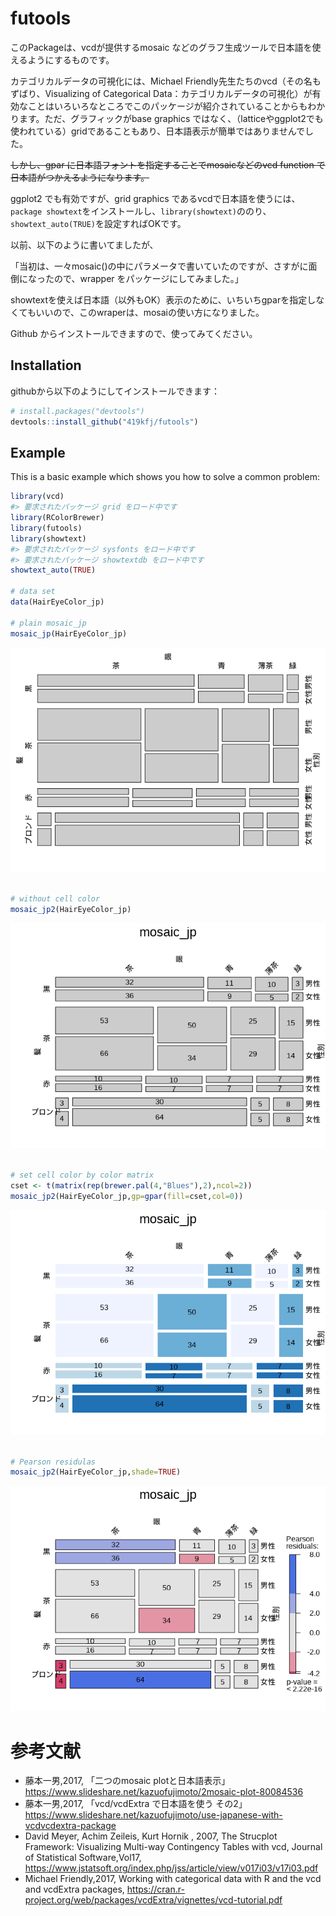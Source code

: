 
<!-- README.md is generated from README.Rmd. Please edit that file -->

# futools

このPackageは、vcdが提供するmosaic
などのグラフ生成ツールで日本語を使えるようにするものです。

カテゴリカルデータの可視化には、Michael
Friendly先生たちのvcd（その名もずばり、Visualizing of Categorical
Data：カテゴリカルデータの可視化）が有効なことはいろいろなところでこのパッケージが紹介されていることからもわかります。ただ、グラフィックがbase
graphics
ではなく、（latticeやggplot2でも使われている）gridであることもあり、日本語表示が簡単ではありませんでした。

~~しかし、gpar に日本語フォントを指定することでmosaicなどのvcd function
で日本語がつかえるようになります。~~

ggplot2 でも有効ですが、grid graphics
であるvcdで日本語を使うには、`package showtext`をインストールし、`library(showtext)`ののり、`showtext_auto(TRUE)`を設定すればOKです。

以前、以下のように書いてましたが、

「当初は、一々mosaic()の中にパラメータで書いていたのですが、さすがに面倒になったので、wrapper
をパッケージにしてみました。」

showtextを使えば日本語（以外もOK）表示のために、いちいちgparを指定しなくてもいいので、このwraperは、mosaiの使い方になりました。

Github からインストールできますので、使ってみてください。

## Installation

githubから以下のようにしてインストールできます：

``` r
# install.packages("devtools")
devtools::install_github("419kfj/futools")
```

## Example

This is a basic example which shows you how to solve a common problem:

``` r
library(vcd)
#> 要求されたパッケージ grid をロード中です
library(RColorBrewer)
library(futools)
library(showtext)
#> 要求されたパッケージ sysfonts をロード中です
#> 要求されたパッケージ showtextdb をロード中です
showtext_auto(TRUE)

# data set
data(HairEyeColor_jp)

# plain mosaic_jp
mosaic_jp(HairEyeColor_jp)
```

![](README-example-1.png)<!-- -->

``` r

# without cell color
mosaic_jp2(HairEyeColor_jp)
```

![](README-example-2.png)<!-- -->

``` r

# set cell color by color matrix
cset <- t(matrix(rep(brewer.pal(4,"Blues"),2),ncol=2))
mosaic_jp2(HairEyeColor_jp,gp=gpar(fill=cset,col=0))
```

![](README-example-3.png)<!-- -->

``` r

# Pearson residulas
mosaic_jp2(HairEyeColor_jp,shade=TRUE)
```

![](README-example-4.png)<!-- -->

# 参考文献

- 藤本一男,2017, 「二つのmosaic plotと日本語表示」
  <https://www.slideshare.net/kazuofujimoto/2mosaic-plot-80084536>
- 藤本一男,2017, 「vcd/vcdExtra で日本語を使う その2」
  <https://www.slideshare.net/kazuofujimoto/use-japanese-with-vcdvcdextra-package>
- David Meyer, Achim Zeileis, Kurt Hornik , 2007, The Strucplot
  Framework: Visualizing Multi-way Contingency Tables with vcd, Journal
  of Statistical Software,Vol17,
  <https://www.jstatsoft.org/index.php/jss/article/view/v017i03/v17i03.pdf>
- Michael Friendly,2017, Working with categorical data with R and the
  vcd and vcdExtra packages,
  <https://cran.r-project.org/web/packages/vcdExtra/vignettes/vcd-tutorial.pdf>
